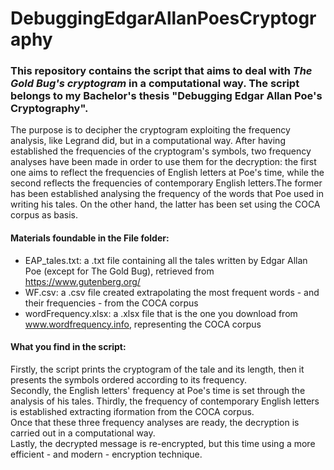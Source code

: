 # DebuggingEdgarAllanPoesCryptography
### This repository contains the script that aims to deal with *The Gold Bug's cryptogram* in a computational way. The script belongs to my Bachelor's thesis "Debugging Edgar Allan Poe's Cryptography".  
The purpose is to decipher the cryptogram exploiting the frequency analysis, like Legrand did, but in a computational way. After having established the frequencies of the cryptogram's symbols, two frequency analyses have been made in order to use them for the decryption: the first one aims to reflect the frequencies of English letters at Poe's time, while the second reflects the frequencies of contemporary English letters.The former has been established analysing the frequency of the words that Poe used in writing his tales. On the other hand, the latter has been set using the COCA corpus as basis.  
  
#### Materials foundable in the File folder:
- EAP_tales.txt: a .txt file containing all the tales written by Edgar Allan Poe (except for The Gold Bug), retrieved from https://www.gutenberg.org/
- WF.csv: a .csv file created extrapolating the most frequent words - and their frequencies - from the COCA corpus
- wordFrequency.xlsx: a .xlsx file that is the one you download from www.wordfrequency.info, representing the COCA corpus
  
#### What you find in the script:  
Firstly, the script prints the cryptogram of the tale and its length, then it presents the symbols ordered according to its frequency.  
Secondly, the English letters' frequency at Poe's time is set through the analysis of his tales.
Thirdly, the frequency of contemporary English letters is established extracting iformation from the COCA corpus.    
Once that these three frequency analyses are ready, the decryption is carried out in a computational way.  
Lastly, the decrypted message is re-encrypted, but this time using a more efficient - and modern - encryption technique. 
